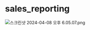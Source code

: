 # sales_reporting

![스크린샷 2024-04-08 오후 6.05.07.png](https://prod-files-secure.s3.us-west-2.amazonaws.com/09aab43b-2993-4125-a001-2bc91c55fe7d/22874b52-8e88-45a7-a34d-c413ef1f60f5/%E1%84%89%E1%85%B3%E1%84%8F%E1%85%B3%E1%84%85%E1%85%B5%E1%86%AB%E1%84%89%E1%85%A3%E1%86%BA_2024-04-08_%E1%84%8B%E1%85%A9%E1%84%92%E1%85%AE_6.05.07.png)
